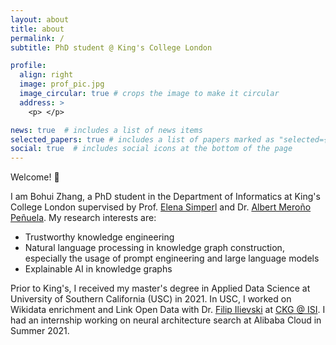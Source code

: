 ```yaml
---
layout: about
title: about
permalink: /
subtitle: PhD student @ King's College London

profile:
  align: right
  image: prof_pic.jpg
  image_circular: true # crops the image to make it circular
  address: >
    <p> </p>

news: true  # includes a list of news items
selected_papers: true # includes a list of papers marked as "selected={true}"
social: true  # includes social icons at the bottom of the page
---
```

Welcome! 👋 

I am Bohui Zhang, a PhD student in the Department of Informatics at King's College London supervised by Prof. [Elena Simperl](http://elenasimperl.eu/) and Dr. [Albert Meroño Peñuela](https://www.albertmeronyo.org/). My research interests are:

* Trustworthy knowledge engineering
* Natural language processing in knowledge graph construction, especially the usage of prompt engineering and large language models
* Explainable AI in knowledge graphs

Prior to King's, I received my master's degree in Applied Data Science at University of Southern California (USC) in 2021. In USC, I worked on Wikidata enrichment and Link Open Data with Dr. [Filip Ilievski](http://www.ilievski.info/) at [CKG @ ISI](https://www.isi.edu/centers-ckg/). I had an internship working on neural architecture search at Alibaba Cloud in Summer 2021.
